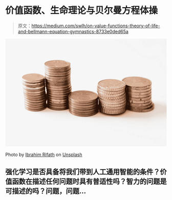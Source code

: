 # 价值函数、生命理论与贝尔曼方程体操

> 原文：<https://medium.com/swlh/on-value-functions-theory-of-life-and-bellmann-equation-gymnastics-8733e0ded65a>

![](img/ef6300453ce3f5ac6979209028af07bd.png)

Photo by [Ibrahim Rifath](https://unsplash.com/@photoripey?utm_source=medium&utm_medium=referral) on [Unsplash](https://unsplash.com?utm_source=medium&utm_medium=referral)

## 强化学习是否具备将我们带到人工通用智能的条件？价值函数在描述任何问题时具有普适性吗？智力的问题是可描述的吗？问题，问题…